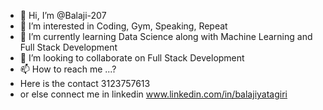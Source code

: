 - 👋 Hi, I’m @Balaji-207
- 👀 I’m interested in Coding, Gym, Speaking, Repeat
- 🌱 I’m currently learning Data Science along with Machine Learning and Full Stack Development
- 💞️ I’m looking to collaborate on Full Stack Development
- 📫 How to reach me ...?
- Here is the contact 3123757613 
- or else connect me in linkedin www.linkedin.com/in/balajiyatagiri
<!---
Balaji-207/Balaji-207 is a ✨ special ✨ repository because its `README.md` (this file) appears on your GitHub profile.
You can click the Preview link to take a look at your changes.
--->
